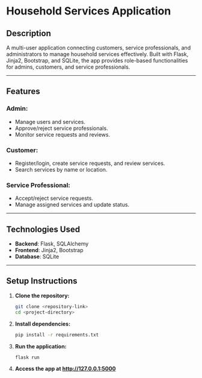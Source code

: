 # Household Services Application

## Description

A multi-user application connecting customers, service professionals, and administrators to manage household services effectively. Built with Flask, Jinja2, Bootstrap, and SQLite, the app provides role-based functionalities for admins, customers, and service professionals.

---

## Features

### Admin:

- Manage users and services.
- Approve/reject service professionals.
- Monitor service requests and reviews.

### Customer:

- Register/login, create service requests, and review services.
- Search services by name or location.

### Service Professional:

- Accept/reject service requests.
- Manage assigned services and update status.

---

## Technologies Used

- **Backend**: Flask, SQLAlchemy
- **Frontend**: Jinja2, Bootstrap
- **Database**: SQLite

---

## Setup Instructions

1. **Clone the repository:**
   ```bash
   git clone <repository-link>
   cd <project-directory>
   ```
2. **Install dependencies:**
   ```bash
   pip install -r requirements.txt
   ```
3. **Run the application:**
   ```bash
   flask run
   ```
4. **Access the app at http://127.0.0.1:5000**
